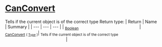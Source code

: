 # [CanConvert](./RectangleFConverter-100664060.md)

Tells if the current object is of the correct type
Return type:
| Return | Name | Summary | 
| --- | --- | --- | 
| <sub>[Boolean](https://docs.microsoft.com/en-us/dotnet/api/System.Boolean)</sub><img width=200/>| <sub>[CanConvert](./RectangleFConverter-100664060.md) ( [`Type`](https://docs.microsoft.com/en-us/dotnet/api/System.Type) )</sub>| <sub>Tells if the current object is of the correct type</sub><img width=200/>| <br>


